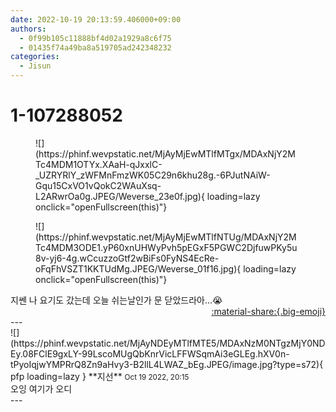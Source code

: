 ```yaml
---
date: 2022-10-19 20:13:59.406000+09:00
authors:
  - 0f99b105c11888bf4d02a1929a8c6f75
  - 01435f74a49ba8a519705ad242348232
categories:
  - Jisun
---
```


# 1-107288052

<div class="post-container" markdown="1">
<div class="content-container md-sidebar__scrollwrap" markdown="1">


<figure markdown="1">
![](https://phinf.wevpstatic.net/MjAyMjEwMTlfMTgx/MDAxNjY2MTc4MDM1OTYx.XAaH-qJxxlC-_UZRYRlY_zWFMnFmzWK05C29n6khu28g.-6PJutNAiW-Gqu15CxVO1vQokC2WAuXsq-L2ARwrOa0g.JPEG/Weverse_23e0f.jpg){ loading=lazy onclick="openFullscreen(this)"}
</figure>

<figure markdown="1">
![](https://phinf.wevpstatic.net/MjAyMjEwMTlfNTUg/MDAxNjY2MTc4MDM3ODE1.yP60xnUHWyPvh5pEGxF5PGWC2DjfuwPKy5u8v-yj6-4g.wCcuzzoGtf2wBiFs0FyNS4EcRe-oFqFhVSZT1KKTUdMg.JPEG/Weverse_01f16.jpg){ loading=lazy onclick="openFullscreen(this)"}
</figure>
지쎈 나 요기도 갔는데 오늘 쉬는날인가 문 닫았드라아...😭

</div>
</div>

<div style="text-align: right;" markdown="1">
<a href="https://weverse.io/fromis9/fanpost/1-107288052" style="text-align: right;">:material-share:{.big-emoji}</a>
</div>
---

<div class="comments-container md-sidebar__scrollwrap" markdown="1">
<div class="comment" markdown="1">
<div class='id-container' markdown="1">
![](https://phinf.wevpstatic.net/MjAyNDEyMTlfMTE5/MDAxNzM0NTgzMjY0NDEy.08FClE9gxLY-99LscoMUgQbKnrVicLFFWSqmAi3eGLEg.hXV0n-tPyoIqjwYMPRrQ8Zn9aHvy3-B2llL4LWAZ_bEg.JPEG/image.jpg?type=s72){ pfp loading=lazy }
**<span class="artist">지선</span>** <small>Oct 19 2022, 20:15</small><br>
</div>
<div class='comment-body' markdown="1">
오잉 여기가 오디
</div>
</div>
</div>
---
